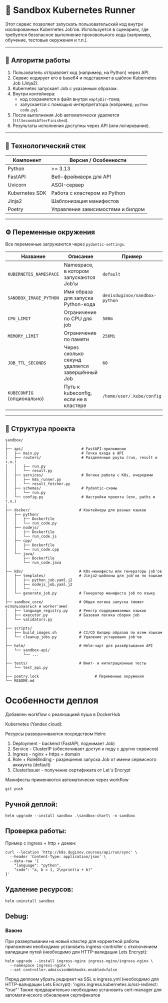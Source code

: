 # 🧪 Sandbox Kubernetes Runner

Этот сервис позволяет запускать пользовательский код внутри изолированных Kubernetes Job'ов. Используется в сценариях, где требуется безопасное выполнение произвольного кода (например, обучение, тестовые окружения и т.п.).

---

## 🚀 Алгоритм работы

1. Пользователь отправляет код (например, на Python) через API.
2. Сервис кодирует его в base64 и подставляет в шаблон Kubernetes Job (Jinja2).
3. Kubernetes запускает Job с указанным образом.
4. Внутри контейнера:
   - код сохраняется в файл внутри `emptyDir`-тома;
   - запускается с помощью интерпретатора (например, `python code.py`).
5. После выполнения Job автоматически удаляется (`ttlSecondsAfterFinished`).
6. Результаты исполнения доступны через API (или логирование).

---

## 🧰 Технологический стек

| Компонент        | Версия / Особенности                  |
|------------------|----------------------------------------|
| Python           | >= 3.13                                |
| FastAPI          | Веб-фреймворк для API                  |
| Uvicorn          | ASGI-сервер                            |
| Kubernetes SDK   | Работа с кластером из Python           |
| Jinja2           | Шаблонизация манифестов                |
| Poetry           | Управление зависимостями и билдом      |

---

## ⚙️ Переменные окружения

Все переменные загружаются через `pydantic-settings`.

| Название                    | Описание                                            | Пример                            |
|-----------------------------|-----------------------------------------------------|------------------------------------|
| `KUBERNETES_NAMESPACE`      | Namespace, в котором запускаются Job'ы             | `default`                          |
| `SANDBOX_IMAGE_PYTHON`      | Имя образа для запуска Python-кода                 | `denisduginov/sandbox-python`      |
| `CPU_LIMIT`                 | Ограничение по CPU для job                         | `500m`                             |
| `MEMORY_LIMIT`              | Ограничение по памяти                              | `256Mi`                            |
| `JOB_TTL_SECONDS`           | Через сколько секунд удаляется завершённый Job     | `60`                               |
| `KUBECONFIG` (опционально)  | Путь к kubeconfig, если не в кластере              | `/home/user/.kube/config`          |

---

## 📁 Структура проекта

```text
sandbox/
│
├── api/                          # FastAPI-приложение
│   ├── main.py                   # Точка входа в API
│   ├── routers/                  # Разделенные роуты (run, result и т.п.)
│   │   ├── run.py
│   │   └── result.py
│   ├── services/                 # Логика работы с K8s, очередями
│   │   ├── k8s_runner.py
│   │   └── result_fetcher.py
│   ├── schemas/                  # Pydantic-схемы
│   │   └── run.py
│   └── config.py                 # Настройки проекта (env, paths и т.п.)
│
├── docker/                      # Контейнеры для разных языков
│   ├── python/
│   │   ├── Dockerfile
│   │   └── run_code.py
│   ├── nodejs/
│   │   ├── Dockerfile
│   │   └── run_code.js
│   ├── cpp/
│   │   ├── Dockerfile
│   │   └── run_code.cpp
│   └── java/
│       ├── Dockerfile
│       └── run_code.java
│
├── k8s/                         # K8s-манифесты или генераторы job'ов
│   ├── templates/               # Jinja2-шаблоны для job'ов по языкам
│   │   ├── python_job.yaml.j2
│   │   ├── nodejs_job.yaml.j2
│   │   └── ...
│   └── generate_job.py          # Генератор манифеста job по языку
│
├── sandbox_core/                # Общая логика запуска (может использоваться и worker'ами)
│   ├── language_registry.py     # Реестр поддерживаемых языков
│   ├── executor.py              # Базовая логика сборки job
│   └── validators.py
│
├── scripts/
│   ├── build_images.sh          # CI/CD билдер образов по всем языкам
│   └── cleanup_jobs.py          # Удаление устаревших job'ов
│
├── helm/                        # Helm-чарт для развёртывания API
│   └── sandbox-api/
│       └── ...
│
├── tests/                       # Юнит- и интеграционные тесты
│   └── test_api.py
│
├── poetry.lock                         # Переменные окружения
└── README.md
```


# Особенности деплоя 

Добавлен workflow с реализацией пуша в DockerHub


Kubernetes (Yandex cloud):

Ресурсы разворачиваются посредством Helm:

1. Deployment - backend (FastAPI, поднимает Job)
2. Service - ClusterIP (обеспечивает доступ к поду с других сервисов)
3. Ingress - nginx + https + domain
4. Role + RoleBinding - разрешения запуска Job от имени сервисного аккаунта (default)
5. ClusterIssuer - получение сертификата от Let`s Encrypt


Манифесты применяются автоматически через workflow
```
git push
```
## Ручной деплой:
```
helm upgrade --install sandbox .\sandbox-chart\ -n sandbox
```

## Проверка работы:
Пример с ingress + http + домен:
```
curl --location 'http://k8s.duginov.courses/api/run/sync' \
  --header 'Content-Type: application/json' \
  --data-raw '{
    "language": "python",
    "code": "a, b = 1, 2\nprint(a + b)"
}'
```

## Удаление ресурсов:
```
helm uninstall sandbox
```

## Debug:

### **Важно**
При развертывании на новый кластер для корректной работы приложения необходимо установить ingress-controller с отключением валидации путей (необходимо для HTTP-валидации Lets Encrypt):
```
helm upgrade --install ingress-nginx ingress-nginx/ingress-nginx \
  --namespace ingress-nginx \
  --set controller.admissionWebhooks.enabled=false
```
Перед деплоем убрать редирект на SSL в ingress.yml (необходимо для HTTP-валидации Lets Encrypt):
 'nginx.ingress.kubernetes.io/ssl-redirect: "true"'
Также предварительно необходимо установить cert-manager для автоматического обновления сертификатов

